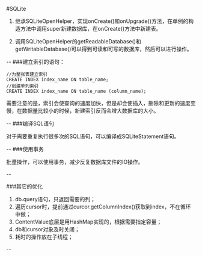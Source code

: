 #SQLite
1. 继承SQLiteOpenHelper，实现onCreate()和onUpgrade()方法，在单例的构造方法中调用super新建数据库，在onCreate()方法中新建表。

2. 调用SQLiteOpenHelper的getReadableDatabase()和getWritableDatabase()可以得到可读和可写的数据库，然后可以进行操作。

--
###建立索引的语句：

	//为整张表建立索引
	CREATE INDEX index_name ON table_name;
	//创建单列索引
	CREATE INDEX index_name ON table_name (column_name);
需要注意的是，索引会使查询的速度加快，但是却会使插入，删除和更新的速度变慢，在数据量比较小的时候，新建索引反而会增大数据库的大小。

--
###编译SQL语句

对于需要重复执行很多次的SQL语句，可以编译成SQLiteStatement语句。

--
###使用事务

批量操作，可以使用事务，减少反复数据库文件的IO操作。

--

###其它的优化

1. db.query语句，只返回需要的列；
2. 遍历cursor时，提前通过curcor.getColumnIndex()获取到index，不在循环中做；
3. ContentValue底层是用HashMap实现的，根据需要指定容量；
4. db和cursor对象及时关闭；
5. 耗时的操作放在子线程；

--